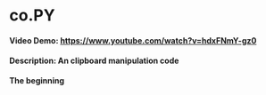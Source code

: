 # co.PY
#### Video Demo:  <https://www.youtube.com/watch?v=hdxFNmY-gz0>
#### Description: An clipboard manipulation code

**The beginning**
